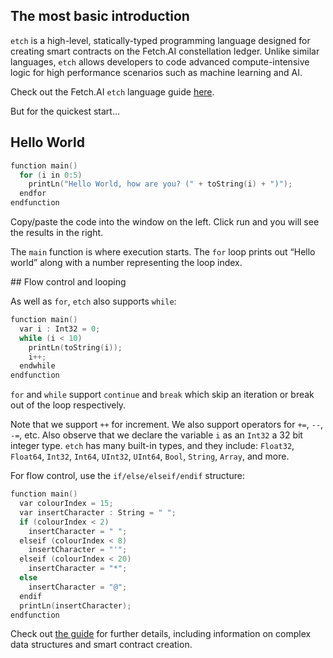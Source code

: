 ## The most basic introduction

`etch` is a high-level, statically-typed programming language designed for creating smart contracts on the Fetch.AI constellation ledger. Unlike similar languages, `etch` allows developers to code advanced compute-intensive logic for high performance scenarios such as machine learning and AI.

Check out the Fetch.AI `etch` language guide <a href="https://docs.fetch.ai/etch-language/" target=_blank>here</a>.

But for the quickest start...

## Hello World
    
``` c++
function main()
  for (i in 0:5)
    printLn("Hello World, how are you? (" + toString(i) + ")");
  endfor
endfunction
```
  
Copy/paste the code into the window on the left. Click run and you will see the results in the right.

The `main` function is where execution starts. The `for` loop prints out “Hello world” along with a number representing the loop index.

## Flow control and looping

As well as `for`, `etch` also supports `while`:

``` c++
function main()
  var i : Int32 = 0;
  while (i < 10)
    printLn(toString(i));
    i++;
  endwhile
endfunction
```
    
`for` and `while` support `continue` and `break` which skip an iteration or break out of the loop respectively.

Note that we support `++` for increment. We also support operators for `+=`, `--`, `-=`, etc. Also observe that we declare the variable `i` as an `Int32` a 32 bit integer type. `etch` has many built-in types, and they include: `Float32`, `Float64`, `Int32`, `Int64`, `UInt32`, `UInt64`, `Bool`, `String`, `Array`, and more.

For flow control, use the `if/else/elseif/endif` structure:

``` c++
function main()
  var colourIndex = 15;
  var insertCharacter : String = " ";
  if (colourIndex < 2)
    insertCharacter = " ";
  elseif (colourIndex < 8)
    insertCharacter = "'";
  elseif (colourIndex < 20)
    insertCharacter = "*";
  else
    insertCharacter = "@";
  endif
  printLn(insertCharacter);
endfunction
```           

Check out <a href="https://docs.fetch.ai/etch-language/" target=_blank>the guide</a> for further details, including information on complex data structures and smart contract creation.

